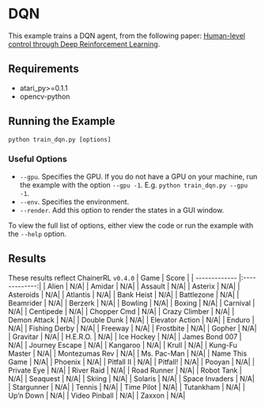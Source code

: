 # DQN
This example trains a DQN agent, from the following paper: [Human-level control through Deep Reinforcement Learning](https://storage.googleapis.com/deepmind-media/dqn/DQNNaturePaper.pdf). 

## Requirements

- atari_py>=0.1.1
- opencv-python

## Running the Example

```
python train_dqn.py [options]
```

### Useful Options
- `--gpu`. Specifies the GPU. If you do not have a GPU on your machine, run the example with the option `--gpu -1`. E.g. `python train_dqn.py --gpu -1`.
- `--env`. Specifies the environment. 
- `--render`. Add this option to render the states in a GUI window.

To view the full list of options, either view the code or run the example with the `--help` option.

## Results
These results reflect ChainerRL  `v0.4.0`
| Game        | Score           |
| ------------- |:-------------:|
| Alien | N/A|
| Amidar | N/A|
| Assault | N/A|
| Asterix | N/A|
| Asteroids | N/A|
| Atlantis | N/A|
| Bank Heist | N/A|
| Battlezone | N/A|
| Beamrider | N/A|
| Berzerk | N/A|
| Bowling | N/A|
| Boxing | N/A|
| Carnival | N/A|
| Centipede | N/A|
| Chopper Cmd | N/A|
| Crazy Climber | N/A|
| Demon Attack | N/A|
| Double Dunk | N/A|
| Elevator Action | N/A|
| Enduro | N/A|
| Fishing Derby | N/A|
| Freeway | N/A|
| Frostbite | N/A|
| Gopher | N/A|
| Gravitar | N/A|
| H.E.R.O. | N/A|
| Ice Hockey | N/A|
| James Bond 007 | N/A|
| Journey Escape | N/A|
| Kangaroo | N/A|
| Krull | N/A|
| Kung-Fu Master | N/A|
| Montezumas Rev | N/A|
| Ms. Pac-Man | N/A|
| Name This Game | N/A|
| Phoenix | N/A|
| Pitfall II | N/A|
| Pitfall! | N/A|
| Pooyan | N/A|
| Private Eye | N/A|
| River Raid | N/A|
| Road Runner | N/A|
| Robot Tank | N/A|
| Seaquest | N/A|
| Skiing | N/A|
| Solaris | N/A|
| Space Invaders | N/A|
| Stargunner | N/A|
| Tennis | N/A|
| Time Pilot | N/A|
| Tutankham | N/A|
| Up’n Down | N/A|
| Video Pinball | N/A|
| Zaxxon | N/A|